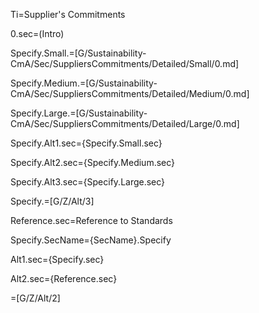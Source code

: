 Ti=Supplier's Commitments

0.sec=(Intro)

Specify.Small.=[G/Sustainability-CmA/Sec/SuppliersCommitments/Detailed/Small/0.md]

Specify.Medium.=[G/Sustainability-CmA/Sec/SuppliersCommitments/Detailed/Medium/0.md]

Specify.Large.=[G/Sustainability-CmA/Sec/SuppliersCommitments/Detailed/Large/0.md]

Specify.Alt1.sec={Specify.Small.sec}

Specify.Alt2.sec={Specify.Medium.sec}

Specify.Alt3.sec={Specify.Large.sec}

Specify.=[G/Z/Alt/3]

Reference.sec=Reference to Standards

Specify.SecName={SecName}.Specify

Alt1.sec={Specify.sec}

Alt2.sec={Reference.sec}

=[G/Z/Alt/2]